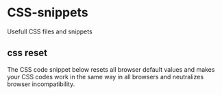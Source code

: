 # CSS-snippets
Usefull CSS files and snippets

## css reset
The CSS code snippet below resets all browser default values and makes your CSS codes work in the same way in all browsers and neutralizes browser incompatibility.

